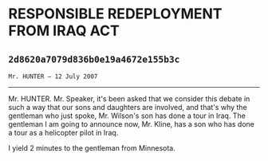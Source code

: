 # RESPONSIBLE REDEPLOYMENT FROM IRAQ ACT
## `2d8620a7079d836b0e19a4672e155b3c`
`Mr. HUNTER — 12 July 2007`

---


Mr. HUNTER. Mr. Speaker, it's been asked that we consider this debate 
in such a way that our sons and daughters are involved, and that's why 
the gentleman who just spoke, Mr. Wilson's son has done a tour in Iraq. 
The gentleman I am going to announce now, Mr. Kline, has a son who has 
done a tour as a helicopter pilot in Iraq.

I yield 2 minutes to the gentleman from Minnesota.